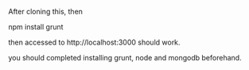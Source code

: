 After cloning this, then 

  npm install
  grunt

then accessed to http://localhost:3000 should work.

you should completed installing grunt, node and mongodb beforehand.

